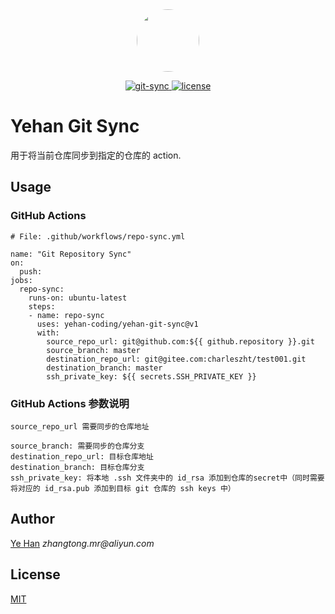 <div align=center>
<img src="http://qiniu.zhangtong.work/dev/avatar.jpg" width = "100" height = "100" style="border-radius: 50%;" div align=center />
</div>
<p align="center">
  <a href="https://github.com/yehan-coding/yehan-git-sync">
    <img src="https://img.shields.io/badge/git-sync-orange" alt="git-sync">
  </a>
  <a href="https://github.com/yehan-coding/yehan-git-sync/blob/master/LICENSE">
    <img src="https://img.shields.io/badge/license-MIT-orange" alt="license">
  </a>
</p>

# Yehan Git Sync

用于将当前仓库同步到指定的仓库的 action. 

## Usage

### GitHub Actions
```
# File: .github/workflows/repo-sync.yml

name: "Git Repository Sync"
on:
  push:
jobs:
  repo-sync:
    runs-on: ubuntu-latest
    steps:
    - name: repo-sync
      uses: yehan-coding/yehan-git-sync@v1
      with:
        source_repo_url: git@github.com:${{ github.repository }}.git
        source_branch: master
        destination_repo_url: git@gitee.com:charleszht/test001.git
        destination_branch: master
        ssh_private_key: ${{ secrets.SSH_PRIVATE_KEY }}
```

###  GitHub Actions 参数说明
```
source_repo_url 需要同步的仓库地址

source_branch: 需要同步的仓库分支
destination_repo_url: 目标仓库地址
destination_branch: 目标仓库分支
ssh_private_key: 将本地 .ssh 文件夹中的 id_rsa 添加到仓库的secret中（同时需要将对应的 id_rsa.pub 添加到目标 git 仓库的 ssh keys 中）
```



## Author
[Ye Han](https://github.com/yehan-coding) _zhangtong.mr@aliyun.com_


## License
[MIT](https://github.com/yehan-coding/yehan-git-sync/blob/master/LICENSE)
